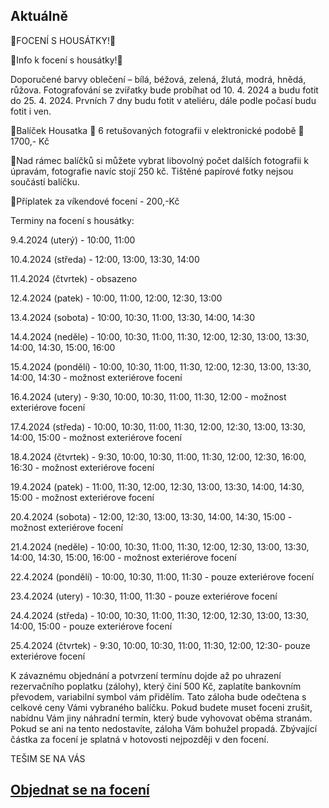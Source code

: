 Aktuálně
---

 
🐥FOCENÍ S HOUSÁTKY!🐥

   🐥Info k focení s housátky!🐥
   
Doporučené barvy oblečení – bílá, béžová, zelená, žlutá, modrá, hnědá, růžova.
Fotografování se zviřatky bude probíhat od 10. 4. 2024 a budu fotit do 25. 4. 2024. Prvních 7 dny budu fotit v ateliéru, dále podle počasí budu fotit i ven. 

  🐤Balíček Housatka 🐥 6 retušovaných fotografii v elektronické podobě 🐥1700,- Kč
  
  🐤Nad rámec balíčků si můžete vybrat libovolný počet dalších fotografii k úpravám, fotografie navíc stojí 250 kč. Tištěné papírové fotky nejsou součástí balíčku.
  
  🐤Příplatek za víkendové focení - 200,-Kč

  Terminy na focení s housátky:
  
  
9.4.2024 (uterý) - 10:00, 11:00

10.4.2024 (středa) - 12:00, 13:00, 13:30, 14:00

11.4.2024 (čtvrtek) - obsazeno

12.4.2024 (patek) - 10:00, 11:00, 12:00, 12:30, 13:00

13.4.2024 (sobota) - 10:00, 10:30, 11:00, 13:30, 14:00, 14:30

14.4.2024 (neděle) - 10:00, 10:30, 11:00, 11:30, 12:00, 12:30, 13:00, 13:30, 14:00, 14:30, 15:00, 16:00      

15.4.2024 (pondělí) - 10:00, 10:30, 11:00, 11:30, 12:00, 12:30, 13:00, 13:30, 14:00, 14:30 - možnost exteriérove focení

16.4.2024 (utery) - 9:30, 10:00, 10:30, 11:00, 11:30, 12:00 - možnost exteriérove focení

17.4.2024 (středa) - 10:00, 10:30, 11:00, 11:30, 12:00, 12:30, 13:00, 13:30, 14:00, 15:00 - možnost exteriérove focení

18.4.2024 (čtvrtek) - 9:30, 10:00, 10:30, 11:00, 11:30, 12:00, 12:30, 16:00, 16:30 - možnost exteriérove focení

19.4.2024 (patek) - 11:00, 11:30, 12:00, 12:30, 13:00, 13:30, 14:00, 14:30, 15:00 - možnost exteriérove focení

20.4.2024 (sobota) - 12:00, 12:30, 13:00, 13:30, 14:00, 14:30, 15:00 - možnost exteriérove focení

21.4.2024 (neděle) - 10:00, 10:30, 11:00, 11:30, 12:00, 12:30, 13:00, 13:30, 14:00, 14:30, 15:00, 16:00 - možnost exteriérove focení

22.4.2024 (pondělí) - 10:00, 10:30, 11:00, 11:30 - pouze exteriérove focení

23.4.2024 (utery) - 10:30, 11:00, 11:30 - pouze exteriérove focení

24.4.2024 (středa) - 10:00, 10:30, 11:00, 11:30, 12:00, 12:30, 13:00, 13:30, 14:00, 15:00 -  pouze exteriérove focení

25.4.2024 (čtvrtek) - 9:30, 10:00, 10:30, 11:00, 11:30, 12:00, 12:30- pouze exteriérove focení


K závaznému objednání a potvrzení termínu dojde až po uhrazení rezervačního poplatku (zálohy), který činí 500 Kč, zaplatíte bankovním převodem, variabilní symbol vám přidělím. Tato záloha bude odečtena s celkové ceny Vámi vybraného balíčku. Pokud budete muset foceni zrušit, nabídnu Vám jiny náhradní termín, který bude vyhovovat oběma stranám. Pokud se ani na tento nedostavíte, záloha Vám bohužel propadá. Zbývající částka za focení je splatná v hotovosti nejpozději v den focení.

TEŠIM SE NA VÁS

## [**Objednat se na focení**](/contact) 
